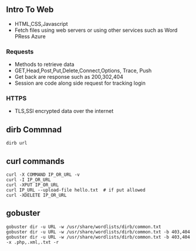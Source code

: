## Intro To Web 
+ HTML,CSS,Javascript 
+ Fetch files using web servers or using other services such as Word PRess Azure 

### Requests 
+ Methods to retrieve data 
+ GET,Head,Post,Put,Delete,Connect,Options, Trace, Push 
+ Get back are response such as 200,302,404
+ Session are code along side request for tracking login 

### HTTPS
+ TLS,SSl encrypted data over the internet

## dirb Commnad
```
dirb url 
```
## curl commands 
```
curl -X COMMAND IP_OR_URL -v
curl -I IP_OR_URL
curl -XPUT IP_OR_URL
curl IP_URL --upload-file hello.txt  # if put allowed
curl -XDELETE IP_OR_URL
```

## gobuster 
```
gobuster dir -u URL -w /usr/share/wordlists/dirb/common.txt
gobuster dir -u URL -w /usr/share/wordlists/dirb/common.txt -b 403,404
gobuster dir -u URL -w /usr/share/wordlists/dirb/common.txt -b 403,404 -x .php,.xml,.txt -r


```
